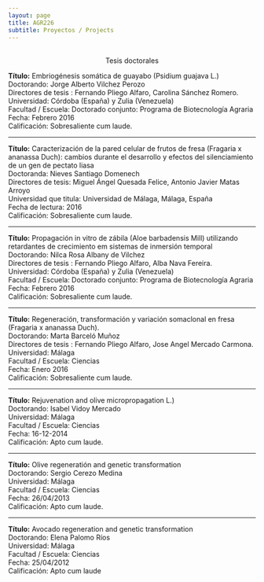 ```yaml
---
layout: page
title: AGR226
subtitle: Proyectos / Projects
---
```


<center><br>Tesis doctorales</br></center>

<b>Título:</b> Embriogénesis somática de guayabo (Psidium guajava L.)<br>
Doctorando: Jorge Alberto Vilchez Perozo<br>
Directores de tesis :  Fernando Pliego Alfaro, Carolina Sánchez Romero.<br>
Universidad: Córdoba (España) y Zulia (Venezuela)<br>
Facultad / Escuela: Doctorado conjunto: Programa de Biotecnología Agraria<br>
Fecha: Febrero 2016<br>
Calificación:  Sobresaliente cum laude.<br>

---

<b>Título:</b> Caracterización de la pared celular de frutos de fresa (Fragaria x ananassa Duch): cambios
durante el desarrollo y efectos del silenciamiento de un gen de pectato liasa<br>
Doctoranda: Nieves Santiago Domenech<br>
Directores de tesis: Miguel Ángel Quesada Felice, Antonio Javier Matas Arroyo<br>
Universidad que titula: Universidad de Málaga, Málaga, España<br>
Fecha de lectura: 2016<br>
Calificación:  Sobresaliente cum laude.<br>

---

<b>Título:</b> Propagación in vitro de zábila (Aloe barbadensis Mill) utilizando retardantes de crecimiento em sistemas de inmersión temporal <br>
Doctorando: Nilca Rosa Albany de Vilchez<br>
Directores de tesis :  Fernando Pliego Alfaro, Alba Nava Fereira.<br>
Universidad: Córdoba (España) y Zulia (Venezuela)<br>
Facultad / Escuela: Doctorado conjunto: Programa de Biotecnología Agraria<br>
Fecha: Febrero 2016<br>
Calificación:  Sobresaliente cum laude.<br>

---

<b>Título:</b> Regeneración, transformación y variación somaclonal en fresa (Fragaria x ananassa Duch).<br> 
Doctorando: Marta Barceló Muñoz<br> 
Directores de tesis :  Fernando Pliego Alfaro, Jose Angel Mercado Carmona.<br>
Universidad: Málaga<br>
Facultad / Escuela: Ciencias<br> 
Fecha: Enero 2016<br>
Calificación:  Sobresaliente cum laude.<br>

---

<b>Título:</b> Rejuvenation and olive micropropagation L.)<br>
Doctorando:  Isabel Vidoy Mercado<br> 
Universidad: Málaga<br>
Facultad / Escuela: Ciencias<br>
Fecha: 16-12-2014<br>
Calificación: Apto cum laude.<br> 

---

<b>Título:</b> Olive regeneratión and genetic transformation<br> 
Doctorando: Sergio Cerezo Medina<br>
Universidad: Málaga<br>
Facultad / Escuela: Ciencias<br>
Fecha: 26/04/2013<br>
Calificación: Apto cum laude.<br> 

---

<b>Título:</b> Avocado regeneration and genetic transformation<br> 
Doctorando: Elena Palomo Ríos<br>
Universidad: Málaga<br>
Facultad / Escuela: Ciencias<br>
Fecha: 25/04/2012<br>
Calificación: Apto cum laude <br>
